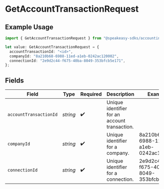 # GetAccountTransactionRequest

## Example Usage

```typescript
import { GetAccountTransactionRequest } from "@speakeasy-sdks/accounting/sdk/models/operations";

let value: GetAccountTransactionRequest = {
  accountTransactionId: "<id>",
  companyId: "8a210b68-6988-11ed-a1eb-0242ac120002",
  connectionId: "2e9d2c44-f675-40ba-8049-353bfcb5e171",
};
```

## Fields

| Field                                         | Type                                          | Required                                      | Description                                   | Example                                       |
| --------------------------------------------- | --------------------------------------------- | --------------------------------------------- | --------------------------------------------- | --------------------------------------------- |
| `accountTransactionId`                        | *string*                                      | :heavy_check_mark:                            | Unique identifier for an account transaction. |                                               |
| `companyId`                                   | *string*                                      | :heavy_check_mark:                            | Unique identifier for a company.              | 8a210b68-6988-11ed-a1eb-0242ac120002          |
| `connectionId`                                | *string*                                      | :heavy_check_mark:                            | Unique identifier for a connection.           | 2e9d2c44-f675-40ba-8049-353bfcb5e171          |